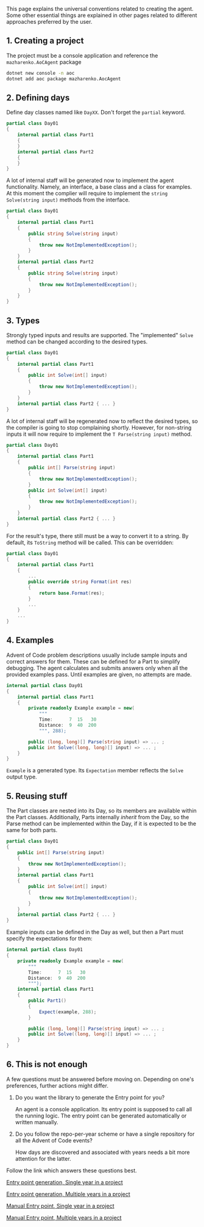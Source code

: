 This page explains the universal conventions related to creating the agent. Some other essential things are explained in other pages related to different approaches preferred by the user.

## 1. Creating a project

The project must be a console application and reference the `mazharenko.AoCAgent` package

```sh
dotnet new console -n aoc
dotnet add aoc package mazharenko.AocAgent
```

## 2. Defining days

Define day classes named like `DayXX`. Don't forget the `partial` keyword. 
   
```cs
partial class Day01
{
    internal partial class Part1
    {
    }
    internal partial class Part2 
    {
    }
}
```

A lot of internal staff will be generated now to implement the agent functionality. Namely, an interface, a base class and a class for examples. At this moment the complier will require to implement the `string Solve(string input)` methods from the interface.

```cs
partial class Day01
{
    internal partial class Part1
    {
        public string Solve(string input)
        {
            throw new NotImplementedException();
        }
    }
    internal partial class Part2 
    {
        public string Solve(string input)
        {
            throw new NotImplementedException();
        }
    }
}
```

## 3. Types

Strongly typed inputs and results are supported. The "implemented" `Solve` method can be changed according to the desired types.

```cs
partial class Day01
{
    internal partial class Part1
    {
        public int Solve(int[] input)
        {
            throw new NotImplementedException();
        }
    }
    internal partial class Part2 { ... }
}
```

A lot of internal staff will be regenerated now to reflect the desired types, so the compiler is going to stop complaining shortly. However, for non-string inputs it will now require to implement the `T Parse(string input)` method.

```cs
partial class Day01
{
    internal partial class Part1
    {
        public int[] Parse(string input)
        {
            throw new NotImplementedException();
        }
        public int Solve(int[] input)
        {
            throw new NotImplementedException();
        }
    }
    internal partial class Part2 { ... }
}
```

For the result's type, there still must be a way to convert it to a string. By default, its `ToString` method will be called. This can be overridden:

```cs
partial class Day01
{
    internal partial class Part1
    {
        ...
        public override string Format(int res)
        {
            return base.Format(res);
        }
        ...
    }
    ...
}

```

## 4. Examples

Advent of Code problem descriptions usually include sample inputs and correct answers for them. These can be defined for a Part to simplify debugging. The agent calculates and submits answers only when all the provided examples pass. Until examples are given, no attempts are made.


```cs
internal partial class Day01
{
    internal partial class Part1
    {
        private readonly Example example = new(
            """
            Time:      7  15   30
            Distance:  9  40  200
            """, 288);

        public (long, long)[] Parse(string input) => ... ;
        public int Solve((long, long)[] input) => ... ;
    }
}
```

`Example` is a generated type. Its `Expectation` member reflects the `Solve` output type.

## 5. Reusing stuff

The Part classes are nested into its Day, so its members are available within the Part classes. Additionally, Parts internally *inherit* from the Day, so the Parse method can be implemented within the Day, if it is expected to be the same for both parts.

```cs
partial class Day01
{
    public int[] Parse(string input)
    {
        throw new NotImplementedException();
    }
    internal partial class Part1
    {
        public int Solve(int[] input)
        {
            throw new NotImplementedException();
        }
    }
    internal partial class Part2 { ... }
}
```


Example inputs can be defined in the Day as well, but then a Part must specify the expectations for them:


```cs
internal partial class Day01
{
    private readonly Example example = new(
        """
        Time:      7  15   30
        Distance:  9  40  200
        """);
    internal partial class Part1
    {
        public Part1()
        {
            Expect(example, 288);
        }

        public (long, long)[] Parse(string input) => ... ;
        public int Solve((long, long)[] input) => ... ;
    }
}
```



## 6. This is not enough

A few questions must be answered before moving on. Depending on one's preferences, further actions might differ.

1. Do you want the library to generate the Entry point for you? 

   An agent is a console application. Its entry point is supposed to call all the running logic. The entry point can be generated automatically or written manually.

2. Do you follow the repo-per-year scheme or have a single repository for all the Advent of Code events?

   How days are discovered and associated with years needs a bit more attention for the latter.


Follow the link which answers these questions best.

[Entry point generation, Single year in a project](Entry-point-generation,-Single-year-in-project)

[Entry point generation, Multiple years in a project](Entry-point-generation,-Multiple-years-in-project)

[Manual Entry point, Single year in a project](Manual-Entry-point,-Single-year-in-project)

[Manual Entry point, Multiple years in a project](Manual-Entry-point,-Multiple-years-in-project)